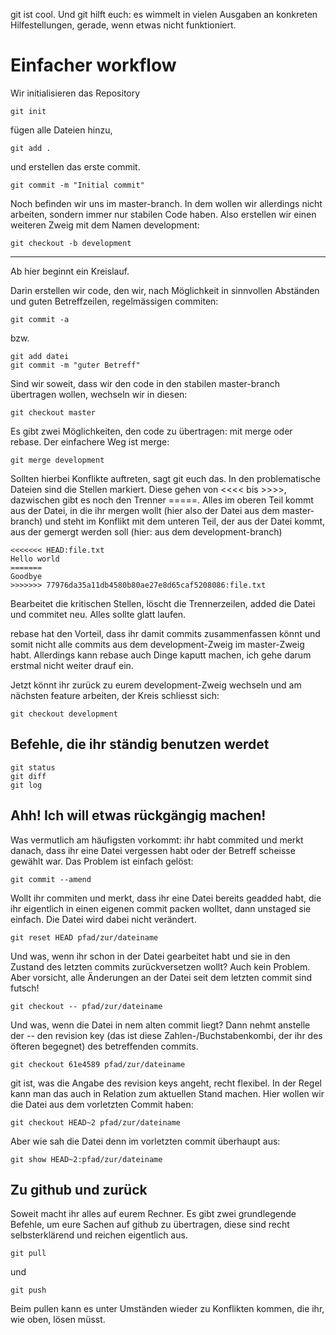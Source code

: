 git ist cool. Und git hilft euch: es wimmelt in vielen
Ausgaben an konkreten Hilfestellungen, gerade, wenn etwas nicht funktioniert.

Einfacher workflow
==================

Wir initialisieren das Repository

    git init

fügen alle Dateien hinzu,

    git add .

und erstellen das erste commit.
    
    git commit -m "Initial commit"

Noch befinden wir uns im master-branch. In dem wollen wir allerdings nicht
arbeiten, sondern immer nur stabilen Code haben. Also erstellen wir einen
weiteren Zweig mit dem Namen development:

    git checkout -b development

----

Ab hier beginnt ein Kreislauf. 


Darin erstellen wir code, den wir, nach Möglichkeit in sinnvollen Abständen und
guten Betreffzeilen, regelmässigen commiten:

    git commit -a

bzw.

    git add datei
    git commit -m "guter Betreff"

Sind wir soweit, dass wir den code in den stabilen master-branch übertragen
wollen, wechseln wir in diesen:

    git checkout master

Es gibt zwei Möglichkeiten, den code zu übertragen: mit merge oder rebase. Der
einfachere Weg ist merge:
    
    git merge development

Sollten hierbei Konflikte auftreten, sagt git euch das. In den problematische
Dateien sind die Stellen markiert. Diese gehen von <<<< bis >>>>, dazwischen
gibt es noch den Trenner =====. Alles im oberen Teil kommt aus der Datei, in die
ihr mergen wollt (hier also der Datei aus dem master-branch) und steht im
Konflikt mit dem unteren Teil, der aus der Datei kommt, aus der gemergt werden
soll (hier: aus dem development-branch)

    <<<<<<< HEAD:file.txt
    Hello world
    =======
    Goodbye
    >>>>>>> 77976da35a11db4580b80ae27e8d65caf5208086:file.txt

Bearbeitet die kritischen Stellen, löscht die Trennerzeilen, added die Datei und commitet neu. Alles
sollte glatt laufen.

rebase hat den Vorteil, dass ihr damit commits zusammenfassen könnt und somit
nicht alle commits aus dem development-Zweig im master-Zweig habt. Allerdings
kann rebase auch Dinge kaputt machen, ich gehe darum erstmal nicht weiter drauf
ein. 

Jetzt könnt ihr zurück zu eurem development-Zweig wechseln und am nächsten
feature arbeiten, der Kreis schliesst sich:
    
    git checkout development


Befehle, die ihr ständig benutzen werdet
----------------------------------------

    git status
    git diff
    git log

Ahh! Ich will etwas rückgängig machen!
--------------------------------------

Was vermutlich am häufigsten vorkommt: ihr habt commited und merkt danach, dass
ihr eine Datei vergessen habt oder der Betreff scheisse gewählt war. Das Problem
ist einfach gelöst:
    
    git commit --amend

Wollt ihr commiten und merkt, dass ihr eine Datei bereits geadded habt, die ihr
eigentlich in einen eigenen commit packen wolltet, dann unstaged sie einfach.
Die Datei wird dabei nicht verändert.

    git reset HEAD pfad/zur/dateiname

Und was, wenn ihr schon in der Datei gearbeitet habt und sie in den Zustand des
letzten commits zurückversetzen wollt? Auch kein Problem. Aber vorsicht, alle
Änderungen an der Datei seit dem letzten commit sind futsch!

    git checkout -- pfad/zur/dateiname

Und was, wenn die Datei in nem alten commit liegt? Dann nehmt anstelle der -- den revision key (das ist diese Zahlen-/Buchstabenkombi, der ihr des öfteren begegnet) des betreffenden commits. 

    git checkout 61e4589 pfad/zur/dateiname

git ist, was die Angabe des revision keys angeht, recht flexibel. In der Regel kann man das auch in Relation zum aktuellen Stand machen. Hier wollen wir die Datei aus dem vorletzten Commit haben:

    git checkout HEAD~2 pfad/zur/dateiname

Aber wie sah die Datei denn im vorletzten commit überhaupt aus:

    git show HEAD~2:pfad/zur/dateiname

Zu github und zurück
--------------------

Soweit macht ihr alles auf eurem Rechner. Es gibt zwei grundlegende Befehle, um
eure Sachen auf github zu übertragen, diese sind recht selbsterklärend und
reichen eigentlich aus.

    git pull

und

    git push

Beim pullen kann es unter Umständen wieder zu Konflikten kommen, die ihr, wie
oben, lösen müsst.
